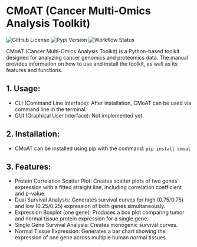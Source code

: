 
# CMoAT (Cancer Multi-Omics Analysis Toolkit)

![GitHub License](https://img.shields.io/github/license/ZhangSamantha9/CMoAT)
![Pypi Version](https://img.shields.io/pypi/v/cmoat)
![Workflow Status](https://img.shields.io/github/actions/workflow/status/ZhangSamantha9/CMoAT/upload-to-pypi.yml)

CMoAT (Cancer Multi-Omics Analysis Toolkit) is a Python-based toolkit designed for analyzing cancer genomics and proteomics data. The manual provides information on how to use and install the toolkit, as well as its features and functions.


## 1. Usage:
   - CLI (Command Line Interface): After installation, CMoAT can be used via command line in the terminal.
   - GUI (Graphical User Interface): Not implemented yet.

## 2. Installation:
   - CMoAT can be installed using pip with the command: `pip install cmoat`

## 3. Features:
   - Protein Correlation Scatter Plot: Creates scatter plots of two genes' expression with a fitted straight line, including correlation coefficient and p-value.
   - Dual Survival Analysis: Generates survival curves for high (0.75/0.75) and low (0.25/0.25) expression of both genes simultaneously.
   - Expression Boxplot (one gene): Produces a box plot comparing tumor and normal tissue protein expression for a single gene.
   - Single Gene Survival Analysis: Creates monogenic survival curves.
   - Normal Tissue Expression: Generates a bar chart showing the expression of one gene across multiple human normal tissues.
  
